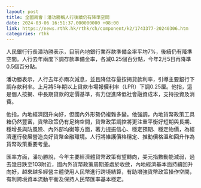 ```yaml
---
layout: post
title: 全國兩會｜潘功勝稱人行後續仍有降準空間
date: 2024-03-06 16:51:37.000000000 +08:00
link: https://news.rthk.hk/rthk/ch/component/k2/1743377-20240306.htm
categories: rthk
---
```


人民銀行行長潘功勝表示，目前內地銀行業存款準備金率平均7%，後續仍有降準空間。人行去年兩度下調存款準備金率，各減0.25個百分點，今年2月5日再降準0.5個百分點。

潘功勝表示，人行去年亦兩次減息，並且降低存量按揭貸款利率，引導主要銀行下調存款利率。上月將5年期以上貸款市場報價利率（LPR）下調0.25厘。他指，這是個人按揭、中長期貸款的定價基準，有力促進降低社會融資成本，支持投資及消費。

他指，內地經濟回升向好，但國內外形勢仍複雜多變。他強調，內地貨幣政策工具箱仍然豐富，貨幣政策仍有足夠空間，貨幣政策調控將更注重平衡好短期與長期、穩增長與防風險、內外部均衡等方面，著力提振信心、穩定預期、穩定物價，為經濟運行發展營造良好貨幣金融環境。人行將維護價格穩定、推動價格溫和回升作為貨幣政策重要考量。

匯率方面，潘功勝說，今年主要經濟體貨幣政策有望轉向，美元指數動能減弱，過去幾日跌至103附近，國內外貨幣政策周期差處於收斂，內地經濟基本面持續回升向好，越來越多經營主體使用人民幣進行跨境結算，有助增強貨幣政策操作空間，有利跨境資本流動平衡及保持人民幣匯率基本穩定。
